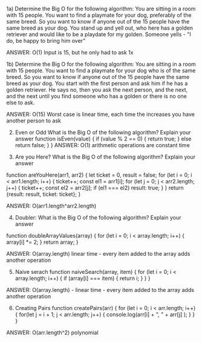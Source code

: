 1a) Determine the Big O for the following algorithm: 
You are sitting in a room with 15 people. 
You want to find a playmate for your dog, preferably of the same breed. 
So you want to know if anyone out of the 15 people have the same breed as your dog. 
You stand up and yell out, who here has a golden retriever and would like to be a playdate for my golden. 
Someone yells - "I do, be happy to bring him over"

ANSWER: O(1) Input is 15, but he only had to ask 1x

1b) Determine the Big O for the following algorithm: 
You are sitting in a room with 15 people. 
You want to find a playmate for your dog who is of the same breed. 
So you want to know if anyone out of the 15 people have the same breed as your dog. 
You start with the first person and ask him if he has a golden retriever. 
He says no, then you ask the next person, and the next, and the 
next until you find someone who has a golden or there is no one else to ask.

ANSWER: O(15) Worst case is linear time, each time the increases you have another person to ask



2) Even or Odd
What is the Big O of the following algorithm? Explain your answer
function isEven(value) {
    if (value % 2 == 0) {
        return true;
    }
    else
        return false;
    }
} 
ANSWER: O(1) arithmetic operations are constant time



3) Are you Here?
What is the Big O of the following algorithm? Explain your answer

function areYouHere(arr1, arr2) {
    let ticket = 0, result = false;
    for (let i = 0; i < arr1.length; i++) {
        ticket++;
        const el1 = arr1[i];
        for (let j = 0; j < arr2.length; j++) {
            ticket++;
            const el2 = arr2[j];
            if (el1 === el2) 
                result: true;
        }
    }
    return {result: result, ticket: ticket};
}

ANSWER: O(arr1.length^arr2.length)


4) Doubler:
What is the Big O of the following algorithm? Explain your answer

function doubleArrayValues(array) {
    for (let i = 0; i < array.length; i++) {
        array[i] *= 2;
    }
    return array;
}

ANSWER: O(array.length) linear time - every item added to the array adds another operation

5) Naive serach
function naiveSearch(array, item) {
    for (let i = 0; i < array.length; i++) {
        if (array[i] === item) {
            return i;
        }
    }
}

ANSWER: O(array.length) - linear time - every item added to the array adds another operation


6) Creating Pairs
function createPairs(arr) {
    for (let i = 0; i < arr.length; i++) {
        for(let j = i + 1; j < arr.length; j++) {
            console.log(arr[i] + ", " +  arr[j] );
        }
    }
}

ANSWER: O(arr.length^2) polynomial


